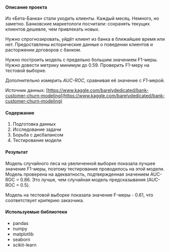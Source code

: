 #### Описание проекта
Из «Бета-Банка» стали уходить клиенты. Каждый месяц. Немного, но заметно. Банковские маркетологи посчитали: сохранять текущих клиентов дешевле, чем привлекать новых.

Нужно спрогнозировать, уйдёт клиент из банка в ближайшее время или нет. Предоставлены исторические данные о поведении клиентов и расторжении договоров с банком.

Нужно построить модель с предельно большим значением F1-меры. Нужно довести метрику минимум до 0.59. Проверить F1-меру на тестовой выборке.

Дополнительно измерить *AUC-ROC*, сравнивая её значение с *F1*-мерой.

Источник данных: [https://www.kaggle.com/barelydedicated/bank-customer-churn-modeling](https://www.kaggle.com/barelydedicated/bank-customer-churn-modeling)

#### Содержание

1. Подготовка данных
2. Исследование задачи
3. Борьба с дисбалансом
4. Тестирование модели

#### Результат
Модель случайного леса на увеличенной выборке показала лучшее значение F1-меры, поэтому тестирование проводилось на этой модели.
Модель проверена на адекватность, подтвержденная значением AUC-ROC = 0.86.
Это лучше, чем случайная модель предсказывания (AUC-ROC = 0.5). 

Модель на тестовой выборке показала значение F-меры - 0.61, что соответствует критерию заказчика.

#### Используемые библиотеки
- pandas
- numpy
- matplotlib
- seaborn
- scikit-learn